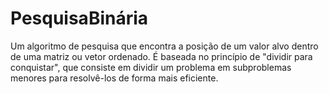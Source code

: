 # PesquisaBinária
Um algoritmo de pesquisa que encontra a posição de um valor alvo dentro de uma matriz ou vetor ordenado.
É baseada no princípio de "dividir para conquistar", que consiste em dividir um problema em subproblemas menores para resolvê-los de forma mais eficiente. 

